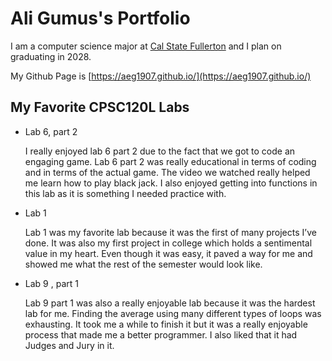 # Ali Gumus's Portfolio

I am a computer science major at [Cal State Fullerton](fullerton.edu) and I plan on graduating in 2028. 

My Github Page is [https://aeg1907.github.io/](https://aeg1907.github.io/)
## My Favorite CPSC120L Labs

* Lab 6, part 2

    I really enjoyed lab 6 part 2 due to the fact that we got to code an engaging game. Lab 6 part 2 was really educational in terms of coding and in terms of the actual game. The video we watched really helped me learn how to play black jack. I also enjoyed getting into functions in this lab as it is something I needed practice with.


* Lab 1

    Lab 1 was my favorite lab because it was the first of many projects I’ve done. It was also my first project in college which holds a sentimental value in my heart. Even though it was easy, it paved a way for me and showed me what the rest of the semester would look like. 


* Lab 9 , part 1

    Lab 9 part 1 was also a really enjoyable lab because it was the hardest lab for me. Finding the average using many different types of loops was exhausting. It took me a while to finish it but it was a really enjoyable process that made me a better programmer. I also liked that it had Judges and Jury in it.
